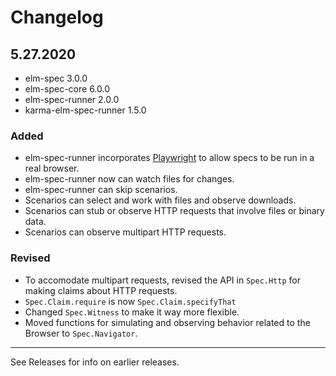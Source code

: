 # Changelog

## 5.27.2020
- elm-spec 3.0.0
- elm-spec-core 6.0.0
- elm-spec-runner 2.0.0
- karma-elm-spec-runner 1.5.0

### Added
- elm-spec-runner incorporates [Playwright](https://github.com/microsoft/playwright) to allow
specs to be run in a real browser.
- elm-spec-runner now can watch files for changes.
- elm-spec-runner can skip scenarios.
- Scenarios can select and work with files and observe downloads.
- Scenarios can stub or observe HTTP requests that involve files or binary data.
- Scenarios can observe multipart HTTP requests.

### Revised
- To accomodate multipart requests, revised the API in `Spec.Http` for making claims
about HTTP requests.
- `Spec.Claim.require` is now `Spec.Claim.specifyThat`
- Changed `Spec.Witness` to make it way more flexible.
- Moved functions for simulating and observing behavior related to the Browser to `Spec.Navigator`.

------

See Releases for info on earlier releases.
